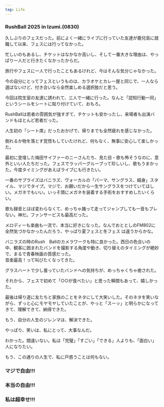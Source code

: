 ```yaml
---
tag: Life
---
```


### RushBall 2025 in Izumi.(0830)  
久しぶりのフェスだった。前によく一緒にライブに行っていた友達が鹿兒島に就職して以来、フェスには行ってなかった。

忙しいのもあるし、チケットはなかなか高いし、そして一番大きな理由は、やっぱり一人だと行きたくなかったからだ。  

旅行やフェスに一人で行ったこともあるけれど、今はそんな気分じゃなかった。  

今の自分にとってフェスというものは、カラオケとカレー屋と同じで、一人なら選ばないけど、付き合いなら全然楽しめる選択肢だと思う。  

今回は院生室の友達に誘われて、三人で一緒に行った。なんと「認知行動一同」というシールをシートに貼り付けていて、おもろ。

RushBallは若者の雰囲気が強すぎて、チケットも安かったし、来場者も出演バンドもほとんど若者だった。  

人生初の「シート席」だったおかげで、帰りまでも全然疲れを感じなかった。  

倒れるか物を落とす覚悟もしていたけれど、何もなく、無事に安心して楽しかった。  


最初に登壇した梅田サイファーのニーさんたち、見た目・歌も怖そうなのに、意外といい人たちだった。フェスでラッパーグループって珍しいし、歌もうまかった。今度タイミングがあえばライブにも行きたい。  

一番のサプライズはバニラズ、ヴォーカルの「パーマ、サングラス、細身」スタイル、マジでタイプ。マジで、お願いだから一生サングラスをつけていてほしい。メガネでもいい。いっそ頭にメガネを装着する手術をおすすめしたいくらい。  

歌も録音とほぼ変わらなくて、めっちゃ踊って走ってジャンプしても一音もブレない。神だ。ファンサービスも最高だった。  

メロディーも楽曲も一流で、本当に好きになった。なんでおととしのFM802に全然気づかなかったんだろう、やっぱり夏フェスと冬フェス
は違うからかな。  

バニラズの時のRush　Ballのカメラワークも特に良かった。西日の色合いの中、観客に囲まれたバンドを撮影する角度や動き、切り替えのタイミングが絶妙で、まるで青春映画の質感だった。  
音楽最高！って叫びたくなってきた。    

グラスハートで少し曇っていたバンドへの気持ちが、めっちゃくちゃ癒された。  

それから、フェスで初めて「○○が食べたい」と思った瞬間もあって、嬉しかった。  

最後は帰り道に友たちと家族のことをネタにして大笑いした。そのネタを笑いながら、ずっと心にモヤモヤしていたことが、やっと「スーッ」と明らかになってきて、理解できて、納得できた。  

もう、自分の人生のジレンマは、解決できた。  

やっぱり、笑いは、私にとって、大事なんだ。  

わかった。間違いない。私は「完璧」「すごい」「できる」人よりも、「面白い」人になりたい。  

もう、この通りの人生で、私に戸惑うことは何もない。 

### マジで自由!!!  
### 本当の自由!!!  
### 私は超幸せ!!!
